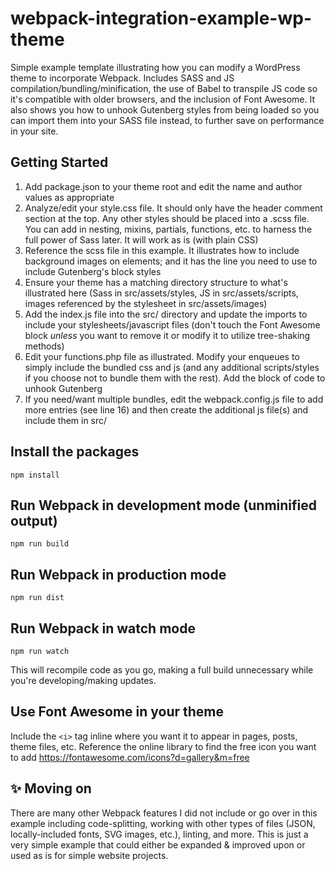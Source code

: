 # webpack-integration-example-wp-theme
Simple example template illustrating how you can modify a WordPress theme to incorporate Webpack. Includes SASS and JS compilation/bundling/minification, the use of Babel to transpile JS code so it's compatible with older browsers, and the inclusion of Font Awesome. It also shows you how to unhook Gutenberg styles from being loaded so you can import them into your SASS file instead, to further save on performance in your site.

## Getting Started
1. Add package.json to your theme root and edit the name and author values as appropriate
2. Analyze/edit your style.css file. It should only have the header comment section at the top. Any other styles should be placed into a .scss file. You can add in nesting, mixins, partials, functions, etc. to harness the full power of Sass later. It will work as is (with plain CSS)
3. Reference the scss file in this example. It illustrates how to include background images on elements; and it has the line you need to use to include Gutenberg's block styles
4. Ensure your theme has a matching directory structure to what's illustrated here (Sass in src/assets/styles, JS in src/assets/scripts, images referenced by the stylesheet in src/assets/images)
5. Add the index.js file into the src/ directory and update the imports to include your stylesheets/javascript files (don't touch the Font Awesome block *unless* you want to remove it or modify it to utilize tree-shaking methods)
6. Edit your functions.php file as illustrated. Modify your enqueues to simply include the bundled css and js (and any additional scripts/styles if you choose not to bundle them with the rest). Add the block of code to unhook Gutenberg
7. If you need/want multiple bundles, edit the webpack.config.js file to add more entries (see line 16) and then create the additional js file(s) and include them in src/

## Install the packages
``` npm install ```

## Run Webpack in development mode (unminified output)
``` npm run build ```

## Run Webpack in production mode
``` npm run dist ```

## Run Webpack in watch mode
``` npm run watch ```

This will recompile code as you go, making a full build unnecessary while you're developing/making updates.

## Use Font Awesome in your theme
Include the ```<i>``` tag inline where you want it to appear in pages, posts, theme files, etc. Reference the online library to find the free icon you want to add https://fontawesome.com/icons?d=gallery&m=free

## :sparkles: Moving on
There are many other Webpack features I did not include or go over in this example including code-splitting, working with other types of files (JSON, locally-included fonts, SVG images, etc.), linting, and more. This is just a very simple example that could either be expanded & improved upon or used as is for simple website projects.
